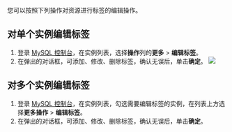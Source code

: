 您可以按照下列操作对资源进行标签的编辑操作。

## 对单个实例编辑标签
1. 登录 [MySQL 控制台](https://console.cloud.tencent.com/cdb)，在实例列表，选择**操作**列的**更多** > **编辑标签**。
2. 在弹出的对话框，可添加、修改、删除标签，确认无误后，单击**确定**。
![](https://main.qcloudimg.com/raw/53c4434896a08e2714285ab8e46d0901.png)


## 对多个实例编辑标签
1. 登录 [MySQL 控制台](https://console.cloud.tencent.com/cdb)，在实例列表，勾选需要编辑标签的实例，在列表上方选择**更多操作** > **编辑标签**。
2. 在弹出的对话框，可添加、修改、删除标签，确认无误后，单击**确定**。
